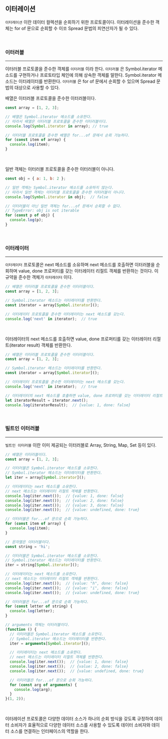 ## 이터레이션

`이터레이션` 이란 데이터 컬렉션을 순회하기 위한 프로토콜이다. 이터레이션을 준수한 객체는 for of 문으로 순회할 수 이쏘 Spread 문법의 피연산자가 될 수 있다.

<br>

### 이터러블
---

이터러블 프로토콜을 준수한 객체를 `이터러블` 이라 한다. `이터러블` 은 Symbol.iterator 메소드를 구현하거나 프로토타입 체인에 의해 상속한 객체를 말한다. Symbol.iterator 메소드는 이터레이터를 반환한다. `이터러블` 은 for of 문에서 순회할 수 있으며 Spread 문법의 대상으로 사용할 수 있다.

배열은 이터러블 프로토콜을 준수한 이터러블이다.

```javascript
const array = [1, 2, 3];

// 배열은 Symbol.iterator 메소드를 소유한다.
// 따라서 배열은 이터러블 프로토콜을 준수한 이터러블이다.
console.log(Symbol.iterator in array); // true

// 이터러블 프로토콜을 준수한 배열은 for...of 문에서 순회 가능하다.
for (const item of array) {
  console.log(item);
}
```

<br>

일반 객체는 이터러블 프로토콜을 준수한 이터러블이 아니다.

```javascript
const obj = { a: 1, b: 2 };

// 일반 객체는 Symbol.iterator 메소드를 소유하지 않는다.
// 따라서 일반 객체는 이터러블 프로토콜을 준수한 이터러블이 아니다.
console.log(Symbol.iterator in obj);  // false

// 이터러블이 아닌 일반 객체는 for...of 문에서 순회할 수 없다.
// TypeError: obj is not iterable
for (const p of obj) {
  console.log(p);
}
```

<br>

### 이터레이터
---

`이터레이터`  프로토콜은 next 메소드를 소유하며 next 메소드를 호출하면 이터러블을 순회하며 value, done 프로퍼티를 갖는 이터레이터 리절트 객체를 반환하는 것이다. 이 규약을 준수한 객체가 `이터레이터` 이다.

```javascript
// 배열은 이터러블 프로토콜을 준수한 이터러블이다.
const array = [1, 2, 3];

// Symbol.iterator 메소드는 이터레이터를 반환한다.
const iterator = array[Symbol.iterator]();

// 이터레이터 프로토콜을 준수한 이터레이터는 next 메소드를 갖는다.
console.log('next' in iterator);  // true
```

<br>

이터레이터의 next 메소드를 호출하면 value, done 프로퍼티를 갖는 이터레이터 리절트(iterator result) 객체를 반환한다.


```javascript
// 배열은 이터러블 프로토콜을 준수한 이터러블이다.
const array = [1, 2, 3];

// Symbol.iterator 메소드는 이터레이터를 반환한다.
const iterator = array[Symbol.iterator]();

// 이터레이터 프로토콜을 준수한 이터레이터는 next 메소드를 갖는다.
console.log('next' in iterator);  // true

// 이터레이터의 next 메소드를 호출하면 value, done 프로퍼티를 갖는 이터레이터 리절트 객체를 반환한다.
let iteratorResult = iterator.next();
console.log(iteratorResult);  // {value: 1, done: false}
```

<br>

### 빌트인 이터러블
---

`빌트인 이터러블` 이란 이미 제공되는 이터러블로 Array, String, Map, Set 등이 있다.

```javascript
// 배열은 이터러블이다.
const array = [1, 2, 3];

// 이터러블은 Symbol.iterator 메소드를 소유한다.
// Symbol.iterator 메소드는 이터레이터를 반환한다.
let iter = array[Symbol.iterator]();

// 이터레이터는 next 메소드를 소유한다.
// next 메소드는 이터레이터 리절트 객체를 반환한다.
console.log(iter.next());  // {value: 1, done: false}
console.log(iter.next());  // {value: 2, done: false}
console.log(iter.next());  // {value: 3, done: false}
console.log(iter.next());  // {value: undefined, done: true}

// 이터러블은 for...of 문으로 순회 가능하다.
for (const item of array) {
  console.log(item);
}

// 문자열은 이터러블이다.
const string = 'hi';

// 이터러블은 Symbol.iterator 메소드를 소유한다.
// Symbol.iterator 메소드는 이터레이터를 반환한다.
iter = string[Symbol.iterator]();

// 이터레이터는 next 메소드를 소유한다.
// next 메소드는 이터레이터 리절트 객체를 반환한다.
console.log(iter.next());  // {value: "h", done: false}
console.log(iter.next());  // {value: "i", done: false}
console.log(iter.next());  // {value: undefined, done: true}

// 이터러블은 for...of 문으로 순회 가능하다.
for (const letter of string) {
  console.log(letter);
}

// arguments 객체는 이터러블이다.
(function () {
  // 이터러블은 Symbol.iterator 메소드를 소유한다.
  // Symbol.iterator 메소드는 이터레이터를 반환한다.
  iter = arguments[Symbol.iterator]();

  // 이터레이터는 next 메소드를 소유한다.
  // next 메소드는 이터레이터 리절트 객체를 반환한다.
  console.log(iter.next());  // {value: 1, done: false}
  console.log(iter.next());  // {value: 2, done: false}
  console.log(iter.next());  // {value: undefined, done: true}

  // 이터러블은 for...of 문으로 순회 가능하다.
  for (const arg of arguments) {
    console.log(arg);
  }
}(1, 2));
```

<br>

이터레이션 프로토콜은 다양한 데이터 소스가 하나의 순회 방식을 갖도록 규정하여 데이터 소비자가 효율적으로 다양한 데이터 소스를 사용할 수 있도록 데이터 소비자와 데이터 소스를 연결하는 인터페이스의 역할을 한다.